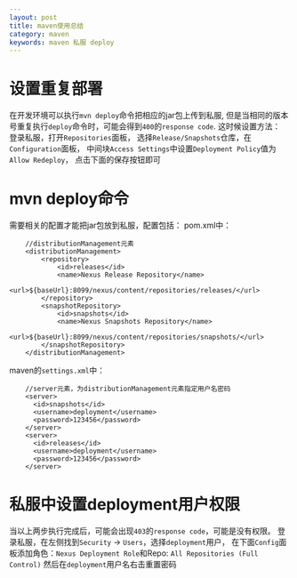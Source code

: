 ```yaml
---
layout: post
title: maven使用总结
category: maven
keywords: maven 私服 deploy
---
```


# 设置重复部署

在开发环境可以执行`mvn deploy`命令把相应的jar包上传到私服,
但是当相同的版本号重复执行`deploy`命令时，可能会得到`400`的`response code`.
这时候设置方法：
登录私服，打开`Repositories`面板，
选择`Release/Snapshots`仓库，在`Configuration`面板，
中间块`Access Settings`中设置`Deployment Policy`值为 `Allow Redeploy`，
点击下面的保存按钮即可

# mvn deploy命令

需要相关的配置才能把jar包放到私服，配置包括：
pom.xml中：

```
    //distributionManagement元素
    <distributionManagement>
        <repository>
            <id>releases</id>
            <name>Nexus Release Repository</name>
            <url>${baseUrl}:8099/nexus/content/repositories/releases/</url>
        </repository>
        <snapshotRepository>
            <id>snapshots</id>
            <name>Nexus Snapshots Repository</name>
            <url>${baseUrl}:8099/nexus/content/repositories/snapshots/</url>
        </snapshotRepository>
    </distributionManagement>
```

maven的`settings.xml`中：

```
    //server元素，为distributionManagement元素指定用户名密码
    <server>
      <id>snapshots</id>
      <username>deployment</username>
      <password>123456</password>
    </server>
    <server>
      <id>releases</id>
      <username>deployment</username>
      <password>123456</password>
    </server>
```

# 私服中设置deployment用户权限

当以上两步执行完成后，可能会出现`403`的`response code`，可能是没有权限。
登录私服，在左侧找到`Security` -> `Users`，选择`deployment`用户，
在下面`Config`面板添加角色：`Nexus Deployment Role`和Repo: `All Repositories (Full Control)`
然后在`deployment`用户名右击重置密码